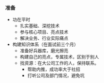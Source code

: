 ### 准备

- 功在平时
    - 扎实基础、深挖技术
    - 参与核心项目、亮点技术
    - 解决业务、行业实际痛点
- 构建知识体系（在面试前三个月）
    - 准备好兵器库，磨光擦亮
    - 构建自己的亮点，专属技术，区别于别人
    - 找资源：在大公司工作的人，保持联系。
        - 帮助内推，成功率大于社招
        - 打听公司及部门情况，避免坑